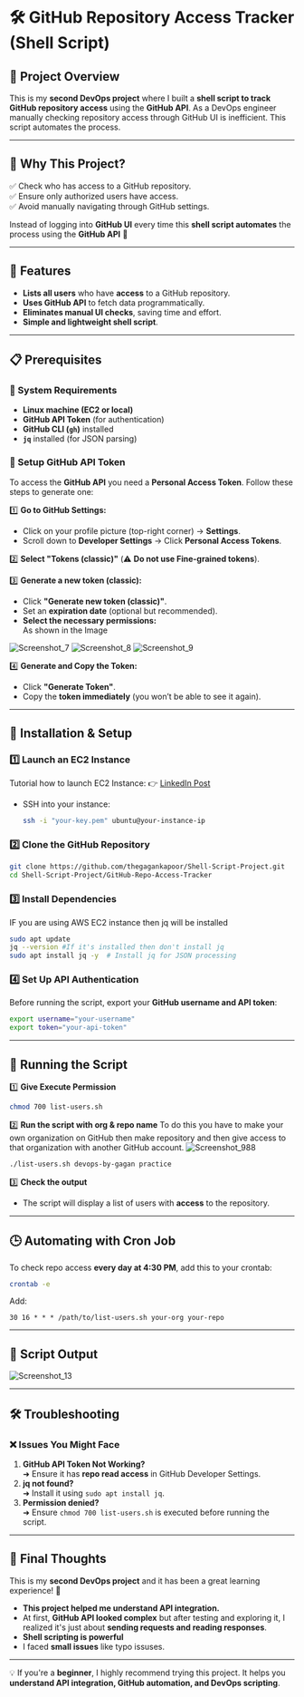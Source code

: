 # 🛠️ GitHub Repository Access Tracker (Shell Script)  

## 📌 Project Overview  
This is my **second DevOps project** where I built a **shell script to track GitHub repository access** using the **GitHub API**. As a DevOps engineer manually checking repository access through GitHub UI is inefficient. This script automates the process.

---

## 🎯 Why This Project?  
✅ Check who has access to a GitHub repository.  
✅ Ensure only authorized users have access.  
✅ Avoid manually navigating through GitHub settings.  

Instead of logging into **GitHub UI** every time this **shell script automates** the process using the **GitHub API** 🚀  

---

## 🚀 Features  
- **Lists all users** who have **access** to a GitHub repository.  
- **Uses GitHub API** to fetch data programmatically.  
- **Eliminates manual UI checks**, saving time and effort.  
- **Simple and lightweight shell script**.  

---

## 📋 Prerequisites  

### 🔧 System Requirements  
- **Linux machine (EC2 or local)**  
- **GitHub API Token** (for authentication)  
- **GitHub CLI (`gh`)** installed  
- **`jq`** installed (for JSON parsing)  

### 🔗 Setup GitHub API Token  
To access the **GitHub API** you need a **Personal Access Token**. Follow these steps to generate one:  

1️⃣ **Go to GitHub Settings:**  
   - Click on your profile picture (top-right corner) → **Settings**.  
   - Scroll down to **Developer Settings** → Click **Personal Access Tokens**.  

2️⃣ **Select "Tokens (classic)"** (⚠️ **Do not use Fine-grained tokens**).  

3️⃣ **Generate a new token (classic):**  
   - Click **"Generate new token (classic)"**.  
   - Set an **expiration date** (optional but recommended).  
   - **Select the necessary permissions:**  
     As shown in the Image

![Screenshot_7](https://github.com/user-attachments/assets/5990a2fd-1256-4b68-839c-e58069e7b6f5)
![Screenshot_8](https://github.com/user-attachments/assets/596b3293-f16a-41ac-88f8-79e43ff835af)
![Screenshot_9](https://github.com/user-attachments/assets/73c22dca-052b-4fe2-ad91-c481c64a6cdc)



4️⃣ **Generate and Copy the Token:**  
   - Click **"Generate Token"**.  
   - Copy the **token immediately** (you won’t be able to see it again).  

---


## 📜 Installation & Setup  

### 1️⃣ Launch an EC2 Instance  
Tutorial how to launch EC2 Instance:
👉 [LinkedIn Post](https://www.linkedin.com/posts/thegagankapoor_virtual-machines-cloud-aws-apis-activity-7292493343488389120-u7Nu?utm_source=share&utm_medium=member_desktop&rcm=ACoAAFcwqqYBw0quEruUZMAfYQQX55vo42H15V0)
- SSH into your instance:  
  ```bash
  ssh -i "your-key.pem" ubuntu@your-instance-ip
  ```

### 2️⃣ Clone the GitHub Repository  
```bash
git clone https://github.com/thegagankapoor/Shell-Script-Project.git
cd Shell-Script-Project/GitHub-Repo-Access-Tracker
```

### 3️⃣ Install Dependencies  
IF you are using AWS EC2 instance then jq will be installed 
```bash
sudo apt update
jq --version #If it's installed then don't install jq
sudo apt install jq -y  # Install jq for JSON processing
```

### 4️⃣ Set Up API Authentication  
Before running the script, export your **GitHub username and API token**:  
```bash
export username="your-username"
export token="your-api-token"
```

---

## 🏃 Running the Script  
1️⃣ **Give Execute Permission**  
```bash
chmod 700 list-users.sh
```


2️⃣ **Run the script with org & repo name** 
To do this you have to make your own organization on GitHub then make repository and then give access to that organization with another GitHub account.
![Screenshot_988](https://github.com/user-attachments/assets/91f4402a-643f-4ef7-a71a-3c84caf7bf34)


```bash
./list-users.sh devops-by-gagan practice
```
3️⃣ **Check the output**  
- The script will display a list of users with **access** to the repository.  

---

## 🕒 Automating with Cron Job  
To check repo access **every day at 4:30 PM**, add this to your crontab:  
```bash
crontab -e
```
Add:  
```
30 16 * * * /path/to/list-users.sh your-org your-repo
```

---

## 📸 Script Output  
![Screenshot_13](https://github.com/user-attachments/assets/9151c2c8-30af-4152-93f7-e71b9c2dfb7e)




---

## 🛠️ Troubleshooting  
### ❌ Issues You Might Face  
1. **GitHub API Token Not Working?**  
   ➜ Ensure it has **repo read access** in GitHub Developer Settings.  
2. **jq not found?**  
   ➜ Install it using `sudo apt install jq`.  
3. **Permission denied?**  
   ➜ Ensure `chmod 700 list-users.sh` is executed before running the script.  


---

## 🎯 Final Thoughts

This is my **second DevOps project** and it has been a great learning experience! 🚀 

- **This project helped me understand API integration.** 
- At first, **GitHub API looked complex** but after testing and exploring it, I realized it's just about **sending requests and reading responses**.  
- **Shell scripting is powerful**
- I faced **small issues** like typo issuses.
---

💡 If you're a **beginner**, I highly recommend trying this project. It helps you **understand API integration, GitHub automation, and DevOps scripting**.

